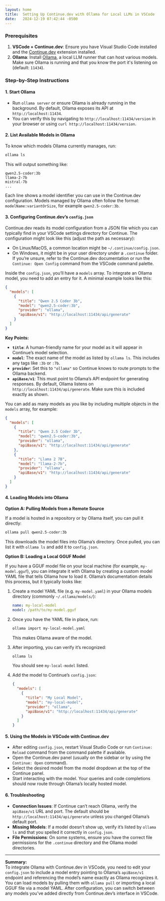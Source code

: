 ```yaml
---
layout: home
title:  Setting Up Continue.dev with Ollama for Local LLMs in VSCode
date:   2024-12-19 07:42:44 -0500
---
```

### Prerequisites

1. **VSCode + Continue.dev**: Ensure you have Visual Studio Code installed and the [Continue.dev](https://marketplace.visualstudio.com/items?itemName=Continue.continue) extension installed.
2. **Ollama**: Install [Ollama](https://github.com/jmorganca/ollama), a local LLM runner that can host various models. Make sure Ollama is running and that you know the port it's listening on (default: `11434`).

### Step-by-Step Instructions

#### 1. Start Ollama

- Run `ollama server` or ensure Ollama is already running in the background. By default, Ollama exposes its API at `http://localhost:11434`.
- You can verify this by navigating to `http://localhost:11434/version` in your browser or using `curl http://localhost:11434/version`.

#### 2. List Available Models in Ollama

To know which models Ollama currently manages, run:

```bash
ollama ls
```

This will output something like:

```
qwen2.5-coder:3b
llama-2-7b
mistral-7b
...
```

Each line shows a model identifier you can use in the Continue.dev configuration. Models managed by Ollama often follow the format: `modelName:variantOrSize`, for example `qwen2.5-coder:3b`.

#### 3. Configuring Continue.dev’s `config.json`

Continue.dev reads its model configuration from a JSON file which you can typically find in your VSCode settings directory for Continue. The configuration might look like this (adjust the path as necessary):

- On Linux/MacOS, a common location might be `~/.continue/config.json`.
- On Windows, it might be in your user directory under a `.continue` folder. If you’re unsure, refer to the Continue.dev documentation or run the `Continue: Open Config` command from the VSCode command palette.

Inside the `config.json`, you’ll have a `models` array. To integrate an Ollama model, you need to add an entry for it. A minimal example looks like this:

```json
{
  "models": [
    {
      "title": "Qwen 2.5 Coder 3b",
      "model": "qwen2.5-coder:3b",
      "provider": "ollama",
      "apiBase/v1": "http://localhost:11434/api/generate"
    }
  ]
}
```

**Key Points:**

- **`title`**: A human-friendly name for your model as it will appear in Continue’s model selection.
- **`model`**: The exact name of the model as listed by `ollama ls`. This includes any tags like `:3b` or `:7b`.
- **`provider`**: Set this to `"ollama"` so Continue knows to route prompts to the Ollama backend.
- **`apiBase/v1`**: This must point to Ollama’s API endpoint for generating responses. By default, Ollama listens on `http://localhost:11434/api/generate`. Make sure this is included exactly as shown.

You can add as many models as you like by including multiple objects in the `models` array, for example:

```json
{
  "models": [
    {
      "title": "Qwen 2.5 Coder 3b",
      "model": "qwen2.5-coder:3b",
      "provider": "ollama",
      "apiBase/v1": "http://localhost:11434/api/generate"
    },
    {
      "title": "Llama 2 7B",
      "model": "llama-2-7b",
      "provider": "ollama",
      "apiBase/v1": "http://localhost:11434/api/generate"
    }
  ]
}
```

#### 4. Loading Models into Ollama

**Option A: Pulling Models from a Remote Source**

If a model is hosted in a repository or by Ollama itself, you can pull it directly:

```bash
ollama pull qwen2.5-coder:3b
```

This downloads the model files into Ollama’s directory. Once pulled, you can list it with `ollama ls` and add it to `config.json`.

**Option B: Loading a Local GGUF Model**

If you have a GGUF model file on your local machine (for example, `my-model.gguf`), you can integrate it with Ollama by creating a custom model YAML file that tells Ollama how to load it. Ollama’s documentation details this process, but it typically looks like:

1. Create a model YAML file (e.g. `my-model.yaml`) in your Ollama models directory (commonly `~/.ollama/models/`):
    
    ```yaml
    name: my-local-model
    model: /path/to/my-model.gguf
    ```
    
2. Once you have the YAML file in place, run:
    
    ```bash
    ollama import my-local-model.yaml
    ```
    
    This makes Ollama aware of the model.
    
3. After importing, you can verify it’s recognized:
    
    ```bash
    ollama ls
    ```
    
    You should see `my-local-model` listed.
    
4. Add the model to Continue’s `config.json`:
    
    ```json
    {
      "models": [
        {
          "title": "My Local Model",
          "model": "my-local-model",
          "provider": "ollama",
          "apiBase/v1": "http://localhost:11434/api/generate"
        }
      ]
    }
    ```
    

#### 5. Using the Models in VSCode with Continue.dev

- After editing `config.json`, restart Visual Studio Code or run `Continue: Reload` command from the command palette if available.
- Open the Continue.dev panel (usually on the sidebar or by using the `Continue: Open` command).
- Select the desired model from the model dropdown at the top of the Continue panel.
- Start interacting with the model. Your queries and code completions should now route through Ollama’s locally hosted model.

#### 6. Troubleshooting

- **Connection Issues**: If Continue can’t reach Ollama, verify the `apiBase/v1` URL and port. The default should be `http://localhost:11434/api/generate` unless you changed Ollama’s default port.
- **Missing Models**: If a model doesn’t show up, verify it’s listed by `ollama ls` and that you spelled it correctly in `config.json`.
- **File Permissions**: On some systems, ensure you have the correct file permissions for the `.continue` directory and the Ollama model directories.

---

**Summary:**  
To integrate Ollama with Continue.dev in VSCode, you need to edit your `config.json` to include a model entry pointing to Ollama’s `apiBase/v1` endpoint and referencing the model’s name exactly as Ollama recognizes it. You can load models by pulling them with `ollama pull` or importing a local GGUF file via a model YAML. After configuration, you can switch between any models you’ve added directly from Continue.dev’s interface in VSCode.